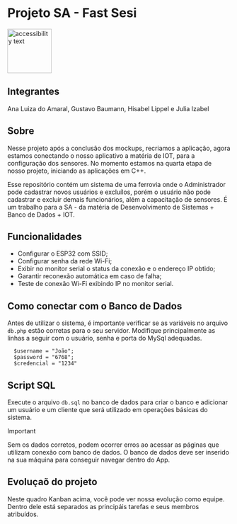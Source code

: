 # Projeto SA - Fast Sesi

<p>
  <img src="https://raw.githubusercontent.com/hisabellippel/fast-sesi/refs/heads/main/asets/imagens/barraAbaixo/logo.png" width="100" alt="accessibility text">
</p>

## Integrantes
Ana Luiza do Amaral, Gustavo Baumann, Hisabel Lippel e Julia Izabel

## Sobre
Nesse projeto após a conclusão dos mockups, recriamos a aplicação, agora estamos conectando o nosso aplicativo a matéria de IOT, para a configuração dos sensores.
No momento estamos na quarta etapa de nosso projeto, iniciando as aplicações em C++.

Esse repositório contém um sistema de uma ferrovia onde o Administrador pode cadastrar novos usuários e excluílos, porém o usuário não pode cadastrar e excluir demais funcionários, além a capacitação de sensores. É um trabalho para a SA - da matéria de Desenvolvimento de Sistemas + Banco de Dados + IOT.

## Funcionalidades
- Configurar o ESP32 com SSID;
- Configurar senha da rede Wi-Fi;
- Exibir no monitor serial o status da conexão e o endereço IP obtido;
- Garantir reconexão automática em caso de falha;
- Teste de conexão Wi-Fi exibindo IP no monitor serial.

## Como conectar com o Banco de Dados
Antes de utilizar o sistema, é importante verificar se as variáveis no arquivo `db.php` estão corretas para o seu servidor. Modifique principalmente as linhas a seguir com o usuário, senha e porta do MySql adequadas.

```
  $username = "João";
  $password = "6768";
  $credencial = "1234"
```
## Script SQL

Execute o arquivo `db.sql` no banco de dados para criar o banco e adicionar um usuário e um cliente que será utilizado em operações básicas do sistema.

> [!IMPORTANT]
> Sem os dados corretos, podem ocorrer erros ao acessar as páginas que utilizam conexão com banco de dados.
> O banco de dados deve ser inserido na sua máquina para conseguir navegar dentro do App.

## Evoluçaõ do projeto

Neste quadro Kanban acima, você pode ver nossa evolução como equipe. Dentro dele está separados as principáis tarefas e seus membros atribuídos.